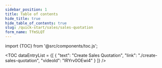 ```yaml
---
sidebar_position: 1
title: Table of contents
hide_title: true
hide_table_of_contents: true
slug: /quick-start/sales/sales-quotation
form_name: TfmSLQT
---
```


import {TOC} from '@src/components/toc.js';

<TOC
dataEntryList = {[
{
  "text": "Create Sales Quotation",
  "link": "./create-sales-quotation",
  "videoId": "lRYrv0OEwi4"
}
]}
/>

